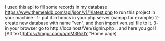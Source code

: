 I used this api to fill some records in my database https://www.themealdb.com/api/json/v1/1/latest.php
to run this project in your machine :
1- put it in hdocs in your php server (xampp for example) 
2- create new database with name "ven", and then import ven.sql file to it.
3- in your browser go to http://localhost/Ven/signin.php .. and here you go!
![Alt text](https://imgur.com/a/mM3Rc0Y "Home page)
